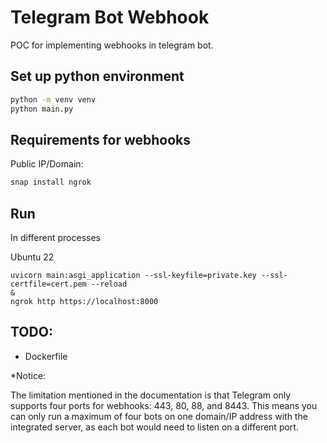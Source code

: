 # Telegram Bot Webhook

POC for implementing webhooks in telegram bot. 

## Set up python environment

```bash
python -m venv venv
python main.py
```
## Requirements for webhooks

Public IP/Domain:

```bash
snap install ngrok
```

## Run 

In different processes

Ubuntu 22

```
uvicorn main:asgi_application --ssl-keyfile=private.key --ssl-certfile=cert.pem --reload
&
ngrok http https://localhost:8000
```

## TODO:

 - Dockerfile


*Notice: 


 The limitation mentioned in the documentation is that Telegram only supports four ports for webhooks: 443, 80, 88, and 8443. This means you can only run a maximum of four bots on one domain/IP address with the integrated server, as each bot would need to listen on a different port. 

